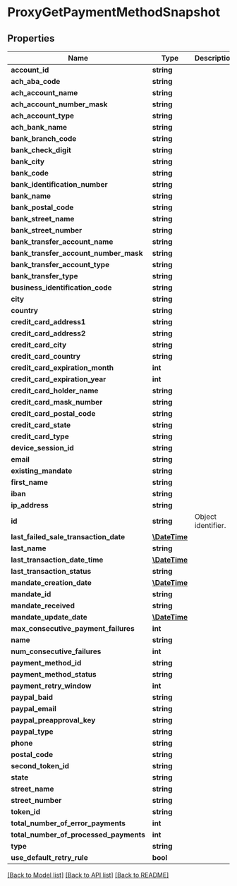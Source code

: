 # ProxyGetPaymentMethodSnapshot

## Properties
Name | Type | Description | Notes
------------ | ------------- | ------------- | -------------
**account_id** | **string** |  | [optional] 
**ach_aba_code** | **string** |  | [optional] 
**ach_account_name** | **string** |  | [optional] 
**ach_account_number_mask** | **string** |  | [optional] 
**ach_account_type** | **string** |  | [optional] 
**ach_bank_name** | **string** |  | [optional] 
**bank_branch_code** | **string** |  | [optional] 
**bank_check_digit** | **string** |  | [optional] 
**bank_city** | **string** |  | [optional] 
**bank_code** | **string** |  | [optional] 
**bank_identification_number** | **string** |  | [optional] 
**bank_name** | **string** |  | [optional] 
**bank_postal_code** | **string** |  | [optional] 
**bank_street_name** | **string** |  | [optional] 
**bank_street_number** | **string** |  | [optional] 
**bank_transfer_account_name** | **string** |  | [optional] 
**bank_transfer_account_number_mask** | **string** |  | [optional] 
**bank_transfer_account_type** | **string** |  | [optional] 
**bank_transfer_type** | **string** |  | [optional] 
**business_identification_code** | **string** |  | [optional] 
**city** | **string** |  | [optional] 
**country** | **string** |  | [optional] 
**credit_card_address1** | **string** |  | [optional] 
**credit_card_address2** | **string** |  | [optional] 
**credit_card_city** | **string** |  | [optional] 
**credit_card_country** | **string** |  | [optional] 
**credit_card_expiration_month** | **int** |  | [optional] 
**credit_card_expiration_year** | **int** |  | [optional] 
**credit_card_holder_name** | **string** |  | [optional] 
**credit_card_mask_number** | **string** |  | [optional] 
**credit_card_postal_code** | **string** |  | [optional] 
**credit_card_state** | **string** |  | [optional] 
**credit_card_type** | **string** |  | [optional] 
**device_session_id** | **string** |  | [optional] 
**email** | **string** |  | [optional] 
**existing_mandate** | **string** |  | [optional] 
**first_name** | **string** |  | [optional] 
**iban** | **string** |  | [optional] 
**ip_address** | **string** |  | [optional] 
**id** | **string** | Object identifier. | [optional] 
**last_failed_sale_transaction_date** | [**\DateTime**](\DateTime.md) |  | [optional] 
**last_name** | **string** |  | [optional] 
**last_transaction_date_time** | [**\DateTime**](\DateTime.md) |  | [optional] 
**last_transaction_status** | **string** |  | [optional] 
**mandate_creation_date** | [**\DateTime**](Date.md) |  | [optional] 
**mandate_id** | **string** |  | [optional] 
**mandate_received** | **string** |  | [optional] 
**mandate_update_date** | [**\DateTime**](Date.md) |  | [optional] 
**max_consecutive_payment_failures** | **int** |  | [optional] 
**name** | **string** |  | [optional] 
**num_consecutive_failures** | **int** |  | [optional] 
**payment_method_id** | **string** |  | [optional] 
**payment_method_status** | **string** |  | [optional] 
**payment_retry_window** | **int** |  | [optional] 
**paypal_baid** | **string** |  | [optional] 
**paypal_email** | **string** |  | [optional] 
**paypal_preapproval_key** | **string** |  | [optional] 
**paypal_type** | **string** |  | [optional] 
**phone** | **string** |  | [optional] 
**postal_code** | **string** |  | [optional] 
**second_token_id** | **string** |  | [optional] 
**state** | **string** |  | [optional] 
**street_name** | **string** |  | [optional] 
**street_number** | **string** |  | [optional] 
**token_id** | **string** |  | [optional] 
**total_number_of_error_payments** | **int** |  | [optional] 
**total_number_of_processed_payments** | **int** |  | [optional] 
**type** | **string** |  | [optional] 
**use_default_retry_rule** | **bool** |  | [optional] 

[[Back to Model list]](../README.md#documentation-for-models) [[Back to API list]](../README.md#documentation-for-api-endpoints) [[Back to README]](../README.md)


